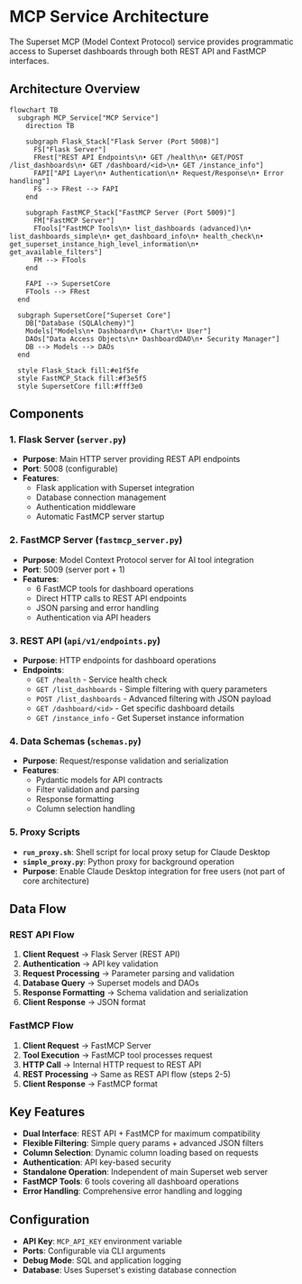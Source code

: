 # MCP Service Architecture

The Superset MCP (Model Context Protocol) service provides programmatic access to Superset dashboards through both REST API and FastMCP interfaces.

## Architecture Overview

```mermaid
flowchart TB
  subgraph MCP_Service["MCP Service"]
    direction TB

    subgraph Flask_Stack["Flask Server (Port 5008)"]
      FS["Flask Server"]
      FRest["REST API Endpoints\n• GET /health\n• GET/POST /list_dashboards\n• GET /dashboard/<id>\n• GET /instance_info"]
      FAPI["API Layer\n• Authentication\n• Request/Response\n• Error handling"]
      FS --> FRest --> FAPI
    end

    subgraph FastMCP_Stack["FastMCP Server (Port 5009)"]
      FM["FastMCP Server"]
      FTools["FastMCP Tools\n• list_dashboards (advanced)\n• list_dashboards_simple\n• get_dashboard_info\n• health_check\n• get_superset_instance_high_level_information\n• get_available_filters"]
      FM --> FTools
    end

    FAPI --> SupersetCore
    FTools --> FRest
  end

  subgraph SupersetCore["Superset Core"]
    DB["Database (SQLAlchemy)"]
    Models["Models\n• Dashboard\n• Chart\n• User"]
    DAOs["Data Access Objects\n• DashboardDAO\n• Security Manager"]
    DB --> Models --> DAOs
  end

  style Flask_Stack fill:#e1f5fe
  style FastMCP_Stack fill:#f3e5f5
  style SupersetCore fill:#fff3e0
```

## Components

### 1. Flask Server (`server.py`)
- **Purpose**: Main HTTP server providing REST API endpoints
- **Port**: 5008 (configurable)
- **Features**:
  - Flask application with Superset integration
  - Database connection management
  - Authentication middleware
  - Automatic FastMCP server startup

### 2. FastMCP Server (`fastmcp_server.py`)
- **Purpose**: Model Context Protocol server for AI tool integration
- **Port**: 5009 (server port + 1)
- **Features**:
  - 6 FastMCP tools for dashboard operations
  - Direct HTTP calls to REST API endpoints
  - JSON parsing and error handling
  - Authentication via API headers

### 3. REST API (`api/v1/endpoints.py`)
- **Purpose**: HTTP endpoints for dashboard operations
- **Endpoints**:
  - `GET /health` - Service health check
  - `GET /list_dashboards` - Simple filtering with query parameters
  - `POST /list_dashboards` - Advanced filtering with JSON payload
  - `GET /dashboard/<id>` - Get specific dashboard details
  - `GET /instance_info` - Get Superset instance information

### 4. Data Schemas (`schemas.py`)
- **Purpose**: Request/response validation and serialization
- **Features**:
  - Pydantic models for API contracts
  - Filter validation and parsing
  - Response formatting
  - Column selection handling

### 5. Proxy Scripts
- **`run_proxy.sh`**: Shell script for local proxy setup for Claude Desktop
- **`simple_proxy.py`**: Python proxy for background operation
- **Purpose**: Enable Claude Desktop integration for free users (not part of core architecture)

## Data Flow

### REST API Flow
1. **Client Request** → Flask Server (REST API)
2. **Authentication** → API key validation
3. **Request Processing** → Parameter parsing and validation
4. **Database Query** → Superset models and DAOs
5. **Response Formatting** → Schema validation and serialization
6. **Client Response** → JSON format

### FastMCP Flow
1. **Client Request** → FastMCP Server
2. **Tool Execution** → FastMCP tool processes request
3. **HTTP Call** → Internal HTTP request to REST API
4. **REST Processing** → Same as REST API flow (steps 2-5)
5. **Client Response** → FastMCP format

## Key Features

- **Dual Interface**: REST API + FastMCP for maximum compatibility
- **Flexible Filtering**: Simple query params + advanced JSON filters
- **Column Selection**: Dynamic column loading based on requests
- **Authentication**: API key-based security
- **Standalone Operation**: Independent of main Superset web server
- **FastMCP Tools**: 6 tools covering all dashboard operations
- **Error Handling**: Comprehensive error handling and logging

## Configuration

- **API Key**: `MCP_API_KEY` environment variable
- **Ports**: Configurable via CLI arguments
- **Debug Mode**: SQL and application logging
- **Database**: Uses Superset's existing database connection 

